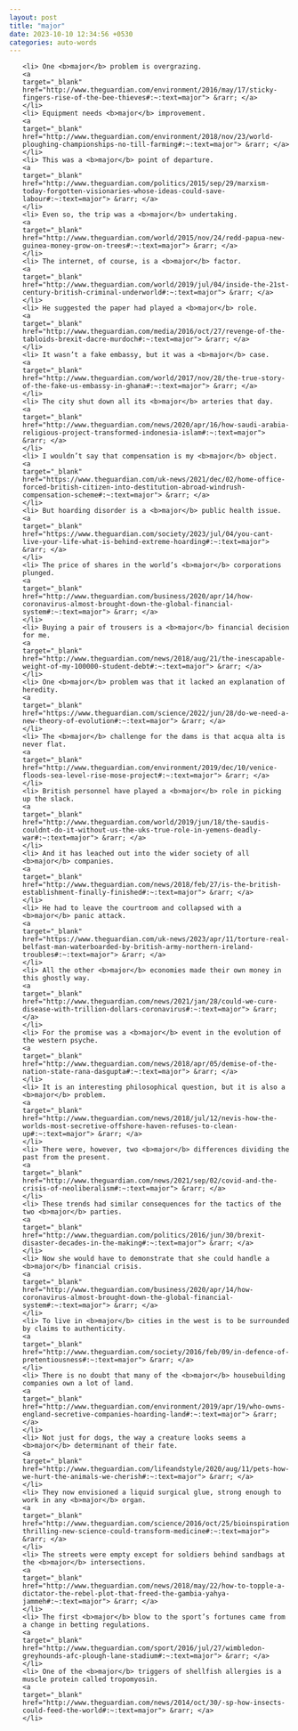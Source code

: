 ```yaml
---
layout: post
title: "major"
date: 2023-10-10 12:34:56 +0530
categories: auto-words
---
```

<ol>

    <li> One <b>major</b> problem is overgrazing.
    <a 
    target="_blank" 
    href="http://www.theguardian.com/environment/2016/may/17/sticky-fingers-rise-of-the-bee-thieves#:~:text=major"> &rarr; </a>
    </li>
    <li> Equipment needs <b>major</b> improvement.
    <a 
    target="_blank" 
    href="http://www.theguardian.com/environment/2018/nov/23/world-ploughing-championships-no-till-farming#:~:text=major"> &rarr; </a>
    </li>
    <li> This was a <b>major</b> point of departure.
    <a 
    target="_blank" 
    href="http://www.theguardian.com/politics/2015/sep/29/marxism-today-forgotten-visionaries-whose-ideas-could-save-labour#:~:text=major"> &rarr; </a>
    </li>
    <li> Even so, the trip was a <b>major</b> undertaking.
    <a 
    target="_blank" 
    href="http://www.theguardian.com/world/2015/nov/24/redd-papua-new-guinea-money-grow-on-trees#:~:text=major"> &rarr; </a>
    </li>
    <li> The internet, of course, is a <b>major</b> factor.
    <a 
    target="_blank" 
    href="http://www.theguardian.com/world/2019/jul/04/inside-the-21st-century-british-criminal-underworld#:~:text=major"> &rarr; </a>
    </li>
    <li> He suggested the paper had played a <b>major</b> role.
    <a 
    target="_blank" 
    href="http://www.theguardian.com/media/2016/oct/27/revenge-of-the-tabloids-brexit-dacre-murdoch#:~:text=major"> &rarr; </a>
    </li>
    <li> It wasn’t a fake embassy, but it was a <b>major</b> case.
    <a 
    target="_blank" 
    href="http://www.theguardian.com/world/2017/nov/28/the-true-story-of-the-fake-us-embassy-in-ghana#:~:text=major"> &rarr; </a>
    </li>
    <li> The city shut down all its <b>major</b> arteries that day.
    <a 
    target="_blank" 
    href="http://www.theguardian.com/news/2020/apr/16/how-saudi-arabia-religious-project-transformed-indonesia-islam#:~:text=major"> &rarr; </a>
    </li>
    <li> I wouldn’t say that compensation is my <b>major</b> object.
    <a 
    target="_blank" 
    href="https://www.theguardian.com/uk-news/2021/dec/02/home-office-forced-british-citizen-into-destitution-abroad-windrush-compensation-scheme#:~:text=major"> &rarr; </a>
    </li>
    <li> But hoarding disorder is a <b>major</b> public health issue.
    <a 
    target="_blank" 
    href="https://www.theguardian.com/society/2023/jul/04/you-cant-live-your-life-what-is-behind-extreme-hoarding#:~:text=major"> &rarr; </a>
    </li>
    <li> The price of shares in the world’s <b>major</b> corporations plunged.
    <a 
    target="_blank" 
    href="http://www.theguardian.com/business/2020/apr/14/how-coronavirus-almost-brought-down-the-global-financial-system#:~:text=major"> &rarr; </a>
    </li>
    <li> Buying a pair of trousers is a <b>major</b> financial decision for me.
    <a 
    target="_blank" 
    href="http://www.theguardian.com/news/2018/aug/21/the-inescapable-weight-of-my-100000-student-debt#:~:text=major"> &rarr; </a>
    </li>
    <li> One <b>major</b> problem was that it lacked an explanation of heredity.
    <a 
    target="_blank" 
    href="https://www.theguardian.com/science/2022/jun/28/do-we-need-a-new-theory-of-evolution#:~:text=major"> &rarr; </a>
    </li>
    <li> The <b>major</b> challenge for the dams is that acqua alta is never flat.
    <a 
    target="_blank" 
    href="http://www.theguardian.com/environment/2019/dec/10/venice-floods-sea-level-rise-mose-project#:~:text=major"> &rarr; </a>
    </li>
    <li> British personnel have played a <b>major</b> role in picking up the slack.
    <a 
    target="_blank" 
    href="http://www.theguardian.com/world/2019/jun/18/the-saudis-couldnt-do-it-without-us-the-uks-true-role-in-yemens-deadly-war#:~:text=major"> &rarr; </a>
    </li>
    <li> And it has leached out into the wider society of all <b>major</b> companies.
    <a 
    target="_blank" 
    href="http://www.theguardian.com/news/2018/feb/27/is-the-british-establishment-finally-finished#:~:text=major"> &rarr; </a>
    </li>
    <li> He had to leave the courtroom and collapsed with a <b>major</b> panic attack.
    <a 
    target="_blank" 
    href="https://www.theguardian.com/uk-news/2023/apr/11/torture-real-belfast-man-waterboarded-by-british-army-northern-ireland-troubles#:~:text=major"> &rarr; </a>
    </li>
    <li> All the other <b>major</b> economies made their own money in this ghostly way.
    <a 
    target="_blank" 
    href="http://www.theguardian.com/news/2021/jan/28/could-we-cure-disease-with-trillion-dollars-coronavirus#:~:text=major"> &rarr; </a>
    </li>
    <li> For the promise was a <b>major</b> event in the evolution of the western psyche.
    <a 
    target="_blank" 
    href="http://www.theguardian.com/news/2018/apr/05/demise-of-the-nation-state-rana-dasgupta#:~:text=major"> &rarr; </a>
    </li>
    <li> It is an interesting philosophical question, but it is also a <b>major</b> problem.
    <a 
    target="_blank" 
    href="http://www.theguardian.com/news/2018/jul/12/nevis-how-the-worlds-most-secretive-offshore-haven-refuses-to-clean-up#:~:text=major"> &rarr; </a>
    </li>
    <li> There were, however, two <b>major</b> differences dividing the past from the present.
    <a 
    target="_blank" 
    href="http://www.theguardian.com/news/2021/sep/02/covid-and-the-crisis-of-neoliberalism#:~:text=major"> &rarr; </a>
    </li>
    <li> These trends had similar consequences for the tactics of the two <b>major</b> parties.
    <a 
    target="_blank" 
    href="http://www.theguardian.com/politics/2016/jun/30/brexit-disaster-decades-in-the-making#:~:text=major"> &rarr; </a>
    </li>
    <li> Now she would have to demonstrate that she could handle a <b>major</b> financial crisis.
    <a 
    target="_blank" 
    href="http://www.theguardian.com/business/2020/apr/14/how-coronavirus-almost-brought-down-the-global-financial-system#:~:text=major"> &rarr; </a>
    </li>
    <li> To live in <b>major</b> cities in the west is to be surrounded by claims to authenticity.
    <a 
    target="_blank" 
    href="http://www.theguardian.com/society/2016/feb/09/in-defence-of-pretentiousness#:~:text=major"> &rarr; </a>
    </li>
    <li> There is no doubt that many of the <b>major</b> housebuilding companies own a lot of land.
    <a 
    target="_blank" 
    href="http://www.theguardian.com/environment/2019/apr/19/who-owns-england-secretive-companies-hoarding-land#:~:text=major"> &rarr; </a>
    </li>
    <li> Not just for dogs, the way a creature looks seems a <b>major</b> determinant of their fate.
    <a 
    target="_blank" 
    href="http://www.theguardian.com/lifeandstyle/2020/aug/11/pets-how-we-hurt-the-animals-we-cherish#:~:text=major"> &rarr; </a>
    </li>
    <li> They now envisioned a liquid surgical glue, strong enough to work in any <b>major</b> organ.
    <a 
    target="_blank" 
    href="http://www.theguardian.com/science/2016/oct/25/bioinspiration-thrilling-new-science-could-transform-medicine#:~:text=major"> &rarr; </a>
    </li>
    <li> The streets were empty except for soldiers behind sandbags at the <b>major</b> intersections.
    <a 
    target="_blank" 
    href="http://www.theguardian.com/news/2018/may/22/how-to-topple-a-dictator-the-rebel-plot-that-freed-the-gambia-yahya-jammeh#:~:text=major"> &rarr; </a>
    </li>
    <li> The first <b>major</b> blow to the sport’s fortunes came from a change in betting regulations.
    <a 
    target="_blank" 
    href="http://www.theguardian.com/sport/2016/jul/27/wimbledon-greyhounds-afc-plough-lane-stadium#:~:text=major"> &rarr; </a>
    </li>
    <li> One of the <b>major</b> triggers of shellfish allergies is a muscle protein called tropomyosin.
    <a 
    target="_blank" 
    href="http://www.theguardian.com/news/2014/oct/30/-sp-how-insects-could-feed-the-world#:~:text=major"> &rarr; </a>
    </li>